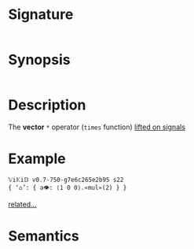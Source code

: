 # Signature
```vikid-signature
```

# Synopsis
```vikid-synopsis
```

# Description
The __vector__ `*` operator (`times` function) [lifted on signals](/refman/concepts/pure_functions)

# Example
```vikid-script
𝕍i𝕂i𝔻 v0.7-750-g7e6c265e2b95 s22
{ ‘⌂’: { a👁: ⟨1 0 0⟩.«mul»(2) } }
```


[related...](https://en.wikipedia.org/wiki/Euclidean_vector#Scalar_multiplication)

# Semantics